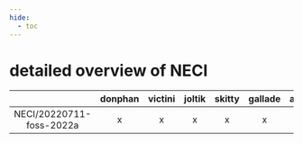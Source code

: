 ```yaml
---
hide:
  - toc
---
```


detailed overview of NECI
=========================

| |donphan|victini|joltik|skitty|gallade|accelgor|swalot|doduo|
| :---: | :---: | :---: | :---: | :---: | :---: | :---: | :---: | :---: |
|NECI/20220711-foss-2022a|x|x|x|x|x|-|x|x|
